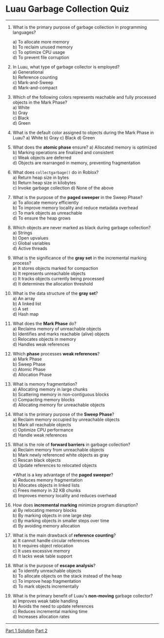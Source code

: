 # Luau Garbage Collection Quiz

--- 

1. What is the primary purpose of garbage collection in programming languages?  

    a) To allocate more memory  
    b) To reclaim unused memory  
    c) To optimize CPU usage  
    d) To prevent file corruption  

2. In Luau, what type of garbage collector is employed?  
    a) Generational  
    b) Reference counting  
    c) Mark-and-Sweep  
    d) Mark-and-compact  

3. Which of the following colors represents reachable and fully processed objects in the Mark Phase?  
    a) White  
    b) Gray  
    c) Black  
    d) Green  

4. What is the default color assigned to objects during the Mark Phase in Luau?
    a) White
    b) Gray
    c) Black
    d) Green

5. What does the **atomic phase** ensure?
   a) Allocated memory is optimized  
   b) Marking operations are finalized and consistent  
   c) Weak objects are deferred  
   d) Objects are rearranged in memory, preventing fragmentation  

6. What does `collectgarbage()` do in Roblox?  
    a) Return heap size in bytes  
    b) Return heap size in kilobytes  
    c) Invoke garbage collection
    d) None of the above  

7. What is the purpose of the **paged sweeper** in the Sweep Phase?  
    a) To allocate memory efficiently  
    b) To improve memory locality and reduce metadata overhead  
    c) To mark objects as unreachable  
    d) To ensure the heap grows  

8. Which objects are never marked as black during garbage collection?  
    a) Strings  
    b) Open upvalues  
    c) Global variables  
    d) Active threads  

9. What is the significance of the **gray set** in the incremental marking process?  
    a) It stores objects marked for compaction  
    b) It represents unreachable objects  
    c) It tracks objects currently being processed  
    d) It determines the allocation threshold  

10. What is the data structure of the **gray set**?  
    a) An array  
    b) A linked list  
    c) A set  
    d) Hash map  

11. What does the **Mark Phase** do?  
   a) Reclaims memory of unreachable objects  
   b) Identifies and marks reachable (alive) objects  
   c) Relocates objects in memory  
   d) Handles weak references  

12. Which **phase** processes **weak references**?  
   a) Mark Phase  
   b) Sweep Phase  
   c) Atomic Phase  
   d) Allocation Phase  

13. What is memory fragmentation?  
   a) Allocating memory in large chunks  
   b) Scattering memory in non-contiguous blocks  
   c) Compacting memory blocks  
   d) Allocating memory for unreachable objects  

14. What is the primary purpose of the **Sweep Phase**?  
   a) Reclaim memory occupied by unreachable objects  
   b) Mark all reachable objects  
   c) Optimize CPU performance  
   d) Handle weak references  

15. What is the role of **forward barriers** in garbage collection?  
   a) Reclaim memory from unreachable objects  
   b) Mark newly referenced white objects as gray  
   c) Rescan black objects  
   d) Update references to relocated objects  

    *What is a key advantage of the **paged sweeper**?  
   a) Reduces memory fragmentation  
   b) Allocates objects in linked lists  
   c) Frees memory in 32 KB chunks  
   d) Improves memory locality and reduces overhead  

17. How does **incremental marking** minimize program disruption?  
   a) By relocating memory blocks  
   b) By marking objects in one large step  
   c) By marking objects in smaller steps over time  
   d) By avoiding memory allocation  

18. What is the main drawback of **reference counting**?  
   a) It cannot handle circular references  
   b) It requires object relocation  
   c) It uses excessive memory  
   d) It lacks weak table support  

19. What is the purpose of **escape analysis**?  
   a) To identify unreachable objects  
   b) To allocate objects on the stack instead of the heap  
   c) To improve heap fragmentation  
   d) To mark objects incrementally  

20. What is the primary benefit of Luau's **non-moving** garbage collector?  
    a) Improves weak table handling  
    b) Avoids the need to update references  
    c) Reduces incremental marking time  
    d) Increases allocation rates  

---

[Part 1 Solution](LuauGarbageCollectionQuizPart1Solution.md)
[Part 2](LuauGarbageCollectionQuizPart2.md)
